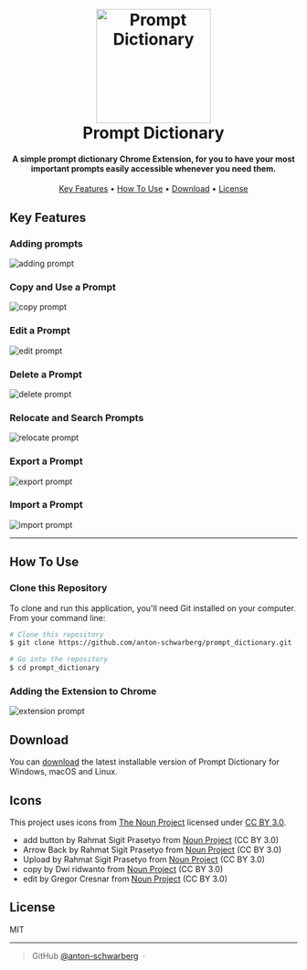 
<h1 align="center">
  <br>
  <a><img src="assets/icon.png" alt="Prompt Dictionary" width="200"></a>
  <br>
  Prompt Dictionary
  <br>
</h1>

<h4 align="center">A simple prompt dictionary Chrome Extension, for you to have your most important prompts easily accessible whenever you need them.</h4>

<p align="center">
  <a href="#key-features">Key Features</a> •
  <a href="#how-to-use">How To Use</a> •
  <a href="#download">Download</a> •
  <a href="#license">License</a>
</p>

## Key Features

### Adding prompts
![adding prompt](assets/add.gif)

### Copy and Use a Prompt
![copy prompt](assets/copy.gif)

### Edit a Prompt
![edit prompt](assets/edit.gif)

### Delete a Prompt
![delete prompt](assets/deletion.gif)

### Relocate and Search Prompts
![relocate prompt](assets/moving.gif)

### Export a Prompt
![export prompt](assets/export.gif)

### Import a Prompt
![import prompt](assets/import.gif)

--- 

## How To Use

### Clone this Repository
To clone and run this application, you'll need Git installed on your computer. From your command line:

```bash
# Clone this repository
$ git clone https://github.com/anton-schwarberg/prompt_dictionary.git

# Go into the repository
$ cd prompt_dictionary

```

### Adding the Extension to Chrome
![extension prompt](assets/extension.gif)


## Download

You can [download](https://github.com/anton-schwarberg/prompt_dictionary/releases/tag/v1.0.2) the latest installable version of Prompt Dictionary for Windows, macOS and Linux.

## Icons

This project uses icons from [The Noun Project](https://thenounproject.com/) licensed under [CC BY 3.0](https://creativecommons.org/licenses/by/3.0/).

* add button by Rahmat Sigit Prasetyo from <a href="https://thenounproject.com/browse/icons/term/add-button/" target="_blank" title="add button Icons">Noun Project</a> (CC BY 3.0)  
* Arrow Back by Rahmat Sigit Prasetyo from <a href="https://thenounproject.com/browse/icons/term/arrow-back/" target="_blank" title="Arrow Back Icons">Noun Project</a> (CC BY 3.0)  
* Upload by Rahmat Sigit Prasetyo from <a href="https://thenounproject.com/browse/icons/term/upload/" target="_blank" title="Upload Icons">Noun Project</a> (CC BY 3.0)  
* copy by Dwi ridwanto from <a href="https://thenounproject.com/browse/icons/term/copy/" target="_blank" title="copy Icons">Noun Project</a> (CC BY 3.0)  
* edit by Gregor Cresnar from <a href="https://thenounproject.com/browse/icons/term/edit/" target="_blank" title="edit Icons">Noun Project</a> (CC BY 3.0)  

## License

MIT

---

> GitHub [@anton-schwarberg](https://github.com/anton-schwarberg/) &nbsp;&middot;&nbsp;
